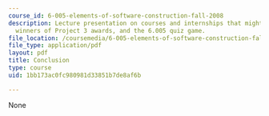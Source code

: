```yaml
---
course_id: 6-005-elements-of-software-construction-fall-2008
description: Lecture presentation on courses and internships that might follow 6.005,
  winners of Project 3 awards, and the 6.005 quiz game.
file_location: /coursemedia/6-005-elements-of-software-construction-fall-2008/1bb173ac0fc980981d33851b7de8af6b_MIT6_005f08_lec23.pdf
file_type: application/pdf
layout: pdf
title: Conclusion
type: course
uid: 1bb173ac0fc980981d33851b7de8af6b

---
```

None